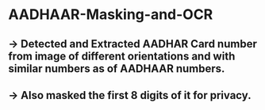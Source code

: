 # AADHAAR-Masking-and-OCR

## -> Detected and Extracted AADHAR Card number from image of different orientations and with similar numbers as of AADHAAR numbers. 
## -> Also masked the first 8 digits of it for privacy.
